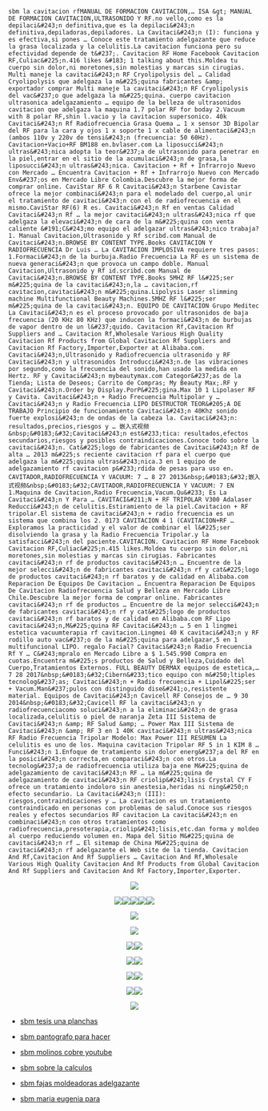 
```
sbm la cavitacion rfMANUAL DE FORMACION CAVITACION,… ISA &gt; MANUAL DE FORMACION CAVITACION,ULTRASONIDO Y RF.no vello,como es la depilaci&#243;n definitiva,que es la depilaci&#243;n definitiva,depiladoras,depiladores. La Cavitaci&#243;n (I): funciona y es efectiva,si pones … Conoce este tratamiento adelgazante que reduce la grasa localizada y la celulitis.La cavitacion funciona pero su efectividad depende de t&#237;. Cavitacion RF Home Facebook Cavitacion RF,Culiac&#225;n.416 likes &#183; 1 talking about this.Moldea tu cuerpo sin dolor,ni moretones,sin molestias y marcas sin cirugias. Multi maneje la cavitaci&#243;n RF Cryolipolysis del … Calidad Cryolipolysis que adelgaza la m&#225;quina fabricantes &amp; exportador comprar Multi maneje la cavitaci&#243;n RF Cryolipolysis del vac&#237;o que adelgaza la m&#225;quina. cuerpo cavitacion ultrasonica adelgazamiento … equipo de la belleza de ultrasonidos cavitacion que adelgaza la maquina 1.7 polar RF for boday 2.Vacuum with 8 polar RF,shin l.vacio y la cavitacion supersonico. 40k Cavitaci&#243;n Rf Radiofrecuencia Grasa Quema … 1 x sensor 3D Bipolar del RF para la cara y ojos 1 x soporte 1 x cable de alimentaci&#243;n (ambos 110v y 220v de tensi&#243;n (frecuencia: 50 60Hz). Cavitacion+Vacio+RF BM188 en.bvlaser.com La liposucci&#243;n ultras&#243;nica adopta la teor&#237;a de ultrasonido para penetrar en la piel,entrar en el sitio de la acumulaci&#243;n de grasa,la liposucci&#243;n ultras&#243;nica. Cavitacion + Rf + Infrarrojo Nuevo con Mercado … Encuentra Cavitacion + Rf + Infrarrojo Nuevo con Mercado Env&#237;os en Mercado Libre Colombia.Descubre la mejor forma de comprar online. CaviStar RF 6 R Cavitaci&#243;n Starbene Cavistar ofrece la mejor combinaci&#243;n para el modelado del cuerpo,al unir el tratamiento de cavitaci&#243;n con el de radiofrecuencia en el mismo.CaviStar RF(6) R es. Cavitaci&#243;n Rf en ventas Calidad Cavitaci&#243;n Rf … la mejor cavitaci&#243;n ultras&#243;nica rf que adelgaza la elevaci&#243;n de cara de la m&#225;quina con venta caliente &#191;C&#243;mo equipo el adelgazar ultras&#243;nico trabaja? 1. Manual Cavitacion,Ultrasonido y Rf scribd.com Manual de Cavitaci&#243;n.BROWSE BY CONTENT TYPE.Books CAVITACION Y RADIOFRECUENCIA Dr Luis … La CAVITACION IMPLOSIVA requiere tres pasos: 1.Formaci&#243;n de la burbuja.Radio Frecuencia La RF es un sistema de nueva generaci&#243;n que provoca un campo doble. Manual Cavitacion,Ultrasonido y Rf id.scribd.com Manual de Cavitaci&#243;n.BROWSE BY CONTENT TYPE.Books 5MHZ RF l&#225;ser m&#225;quina de la cavitaci&#243;n,la … cavitacion,rf cavitacion,cavitaci&#243;n m&#225;quina.Lipolysis Laser slimming machine Multifunctional Beauty Machines.5MHZ RF l&#225;ser m&#225;quina de la cavitaci&#243;n. EQUIPO DE CAVITACION Grupo Meditec La Cavitaci&#243;n es el proceso provocado por ultrasonidos de baja frecuencia (20 KHz 80 KHz) que inducen la formaci&#243;n de burbujas de vapor dentro de un l&#237;quido. Cavitacion Rf,Cavitacion Rf Suppliers and … Cavitacion Rf,Wholesale Various High Quality Cavitacion Rf Products from Global Cavitacion Rf Suppliers and Cavitacion Rf Factory,Importer,Exporter at Alibaba.com. Cavitaci&#243;n,Ultrasonido y Radiofrecuencia ultrasonido y RF Cavitaci&#243;n y ultrasonidos Introducci&#243;n.de las vibraciones por segundo,como la frecuencia del sonido,han usado la medida en Hertz. RF y Cavitaci&#243;n mybeautymax.com Categor&#237;as de la Tienda; Lista de Deseos; Carrito de Compras; My Beauty Max;.RF y Cavitaci&#243;n.Order by Display.PorP&#225;gina.Max 10 1 Lipolaser RF y Cavita. Cavitaci&#243;n + Radio Frecuencia Multipolar y … Cavitaci&#243;n y Radio Frecuencia LIPO DESTRUCTOR TEOR&#205;A DE TRABAJO Principio de funcionamiento Cavitaci&#243;n 40Khz sonido fuerte explosi&#243;n de ondas de la cabeza la. Cavitaci&#243;n: resultados,precios,riesgos y … 嵌入式视频&nbsp;&#0183;&#32;Cavitaci&#243;n est&#233;tica: resultados,efectos secundarios,riesgos y posibles contraindicaciones.Conoce todo sobre la cavitaci&#243;n. Cat&#225;logo de fabricantes de Cavitaci&#243;n Rf de alta … 2013 m&#225;s reciente cavitacion rf para el cuerpo que adelgaza la m&#225;quina ultras&#243;nica.3 en 1 equipo de adelgazamiento rf cavitacion p&#233;rdida de pesas para uso en. CAVITADOR,RADIOFRECUENCIA Y VACUUM: 7 … 8 27 2013&nbsp;&#0183;&#32;嵌入式视频&nbsp;&#0183;&#32;CAVITADOR,RADIOFRECUENCIA Y VACUUM: 7 EN 1.Maquina de Cavitacion,Radio Frecuencia,Vacum.Qu&#233; Es La Cavitaci&#243;n Y Para … CAVITACI&#211;N + RF TRIPOLAR V300 Adalaser Reducci&#243;n de celulitis.Estiramiento de la piel.Cavitacion + RF tripolar.El sistema de cavitaci&#243;n + radio frecuencia es un sistema que combina los 2. 0173 CAVITACION 4 1 (CAVITACION+RF … Exploramos la practicidad y el valor de combinar el l&#225;ser disolviendo la grasa y la Radio Frecuencia Tripolar.y la satisfacci&#243;n del paciente.CAVITACION. Cavitacion RF Home Facebook Cavitacion RF,Culiac&#225;n.415 likes.Moldea tu cuerpo sin dolor,ni moretones,sin molestias y marcas sin cirugias. Fabricantes cavitaci&#243;n rf de productos cavitaci&#243;n … Encuentre de la mejor selecci&#243;n de fabricantes cavitaci&#243;n rf y cat&#225;logo de productos cavitaci&#243;n rf baratos y de calidad en Alibaba.com Reparacion De Equipos De Cavitacion … Encuentra Reparacion De Equipos De Cavitacion Radiofrecuencia Salud y Belleza en Mercado Libre Chile.Descubre la mejor forma de comprar online. Fabricantes cavitaci&#243;n rf de productos … Encuentre de la mejor selecci&#243;n de fabricantes cavitaci&#243;n rf y cat&#225;logo de productos cavitaci&#243;n rf baratos y de calidad en Alibaba.com RF Lipo cavitaci&#243;n,M&#225;quina RF Cavitaci&#243;n … 5 en 1 lingmei estetica vacuumterapia rf cavitacion.Lingmei 40 K cavitaci&#243;n y RF rodillo auto vac&#237;o de la m&#225;quina para adelgazar,5 en 1 multifuncional LIPO. regalo Facial? Cavitaci&#243;n Radio Frecuencia Rf Y … C&#243;mpralo en Mercado Libre a $ 1.545.990 Compra en cuotas.Encuentra m&#225;s productos de Salud y Belleza,Cuidado del Cuerpo,Tratamientos Externos. FULL BEAUTY DERMAX equipos de estetica,… 7 28 2017&nbsp;&#0183;&#32;Cibern&#233;tico equipo con m&#250;ltiples tecnolog&#237;as; Cavitaci&#243;n + Radio frecuencia + Lipol&#225;ser + Vacum.Man&#237;pulos con distinguido dise&#241;o,resistente material. Equipos de Cavitaci&#243;n Cavicell RF Consejos de … 9 30 2014&nbsp;&#0183;&#32;Cavicell RF la cavitaci&#243;n y radiofrecuenciacomo soluci&#243;n a la eliminaci&#243;n de grasa localizada,celulitis o piel de naranja Zeta III Sistema de Cavitaci&#243;n &amp; RF Salud &amp; … Power Max III Sistema de Cavitaci&#243;n &amp; RF 3 en 1 40K cavitaci&#243;n ultras&#243;nica RF Radio Frecuencia Tripolar Modelo: Max Power III RESUMEN La celulitis es uno de los. Maquina cavitacion Tripolar RF 5 in 1 KIM 8 … Funci&#243;n 1.Enfoque de tratamiento sin dolor energ&#237;a del RF en la posici&#243;n correcta,en comparaci&#243;n con otros.La tecnolog&#237;a de radiofrecuencia utiliza baja ene M&#225;quina de adelgazamiento de cavitaci&#243;n RF … La m&#225;quina de adelgazamiento de cavitaci&#243;n RF criolip&#243;lisis Crystal CY F ofrece un tratamiento indoloro sin anestesia,heridas ni ning&#250;n efecto secundario. La Cavitaci&#243;n (III): riesgos,contraindicaciones y … La cavitacion es un tratamiento contraindicado en personas con problemas de salud.Conoce sus riesgos reales y efectos secundarios RF cavitacion La cavitaci&#243;n en combinaci&#243;n con otros tratamientos como radiofrecuencia,presoterapia,criolip&#243;lisis,etc.dan forma y moldeo al cuerpo reduciendo volumen en. Mapa del Sitio M&#225;quina de cavitaci&#243;n rf … El sitemap de China M&#225;quina de cavitaci&#243;n rf adelgazante el Web site de la tienda. Cavitacion And Rf,Cavitacion And Rf Suppliers … Cavitacion And Rf,Wholesale Various High Quality Cavitacion And Rf Products from Global Cavitacion And Rf Suppliers and Cavitacion And Rf Factory,Importer,Exporter. 
```

<div align="center">

<a href="https://es-crusher.shibang-china.com/github&k=sbm+la+cavitacion+rf"><img src="https://static.shibang-china.com/es/crusher/logo.jpg"></a>

<a href="https://es-crusher.shibang-china.com/github&k=sbm+la+cavitacion+rf"><img src="https://static.shibang-china.com/es/crusher/index.jpg"></a><a href="https://es-crusher.shibang-china.com/material.htmlgithub&k=sbm+la+cavitacion+rf"><img src="https://static.shibang-china.com/es/crusher/material.jpg"></a><a href="https://es-crusher.shibang-china.com/application.htmlgithub&k=sbm+la+cavitacion+rf"><img src="https://static.shibang-china.com/es/crusher/application.jpg"></a><a href="https://es-crusher.shibang-china.com/aboutus.htmlgithub&k=sbm+la+cavitacion+rf"><img src="https://static.shibang-china.com/es/crusher/aboutus.jpg"></a><a href="https://es-crusher.shibang-china.com/contact.htmlgithub&k=sbm+la+cavitacion+rf"><img src="https://static.shibang-china.com/es/crusher/contact.jpg"></a>

<a href="https://es-crusher.shibang-china.com/github&k=sbm+la+cavitacion+rf"><img src="https://static.shibang-china.com/es/crusher/banner.jpg"></a>

<a href="https://swt.shibang-china.com/github&k=sbm+la+cavitacion+rf"><img src="https://static.shibang-china.com/es/crusher/text.jpg"></a>

<a href="https://swt.shibang-china.com/github&k=sbm+la+cavitacion+rf"><img src="https://static.shibang-china.com/es/crusher/chat.jpg"></a><a href="https://es-crusher.shibang-china.com/contact.htmlgithub&k=sbm+la+cavitacion+rf"><img src="https://static.shibang-china.com/es/crusher/message.jpg"></a>

<a href="https://es-crusher.shibang-china.com/products/pe.htmlgithub&k=sbm+la+cavitacion+rf"><img src="https://static.shibang-china.com/es/crusher/pe.jpg"></a><a href="https://es-crusher.shibang-china.com/products/pf.htmlgithub&k=sbm+la+cavitacion+rf"><img src="https://static.shibang-china.com/es/crusher/pf.jpg"></a>

<a href="https://es-crusher.shibang-china.com/products/hpt.htmlgithub&k=sbm+la+cavitacion+rf"><img src="https://static.shibang-china.com/es/crusher/hpt.jpg"></a><a href="https://es-crusher.shibang-china.com/products/vsi.htmlgithub&k=sbm+la+cavitacion+rf"><img src="https://static.shibang-china.com/es/crusher/vsi.jpg"></a>

<a href="https://es-crusher.shibang-china.com/products/klv.htmlgithub&k=sbm+la+cavitacion+rf"><img src="https://static.shibang-china.com/es/crusher/klv.jpg"></a><a href="https://es-crusher.shibang-china.com/products/portable.htmlgithub&k=sbm+la+cavitacion+rf"><img src="https://static.shibang-china.com/es/crusher/portable.jpg"></a>

<a href="https://swt.shibang-china.com/github&k=sbm+la+cavitacion+rf"><img src="https://static.shibang-china.com/es/crusher/case.jpg"></a>

</div>


* [sbm tesis una planchas](sbm%20tesis%20una%20planchas.md)

* [sbm pantografo para hacer](sbm%20pantografo%20para%20hacer.md)

* [sbm molinos cobre youtube](sbm%20molinos%20cobre%20youtube.md)

* [sbm sobre la calculos](sbm%20sobre%20la%20calculos.md)

* [sbm fajas moldeadoras adelgazante](sbm%20fajas%20moldeadoras%20adelgazante.md)

* [sbm maria eugenia para](sbm%20maria%20eugenia%20para.md)